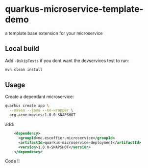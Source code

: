 # quarkus-microservice-template-demo

a template base extension for your microservice


## Local build

Add `-DskipTests` if you dont want the devservices test to run:

```bash
mvn clean install
```

## Usage

Create a dependant microservice:

```bash
quarkus create app \
  --maven --java --no-wrapper \
  org.acme:movies:1.0.0-SNAPSHOT
```

add:

```xml
    <dependency>
      <groupId>me.escoffier.microservice</groupId>
      <artifactId>quarkus-microservice-deployment</artifactId>
      <version>1.0.0-SNAPSHOT</version>
    </dependency>
```

Code !!
